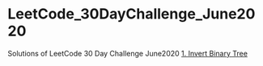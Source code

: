 # LeetCode_30DayChallenge_June2020
Solutions of LeetCode 30 Day Challenge June2020
<a href="">1. Invert Binary Tree</a>
